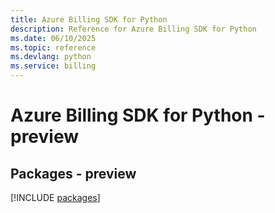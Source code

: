 ```yaml
---
title: Azure Billing SDK for Python
description: Reference for Azure Billing SDK for Python
ms.date: 06/10/2025
ms.topic: reference
ms.devlang: python
ms.service: billing
---
```

# Azure Billing SDK for Python - preview
## Packages - preview
[!INCLUDE [packages](billing-index.md)]